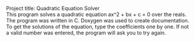 Project title: Quadratic Equation Solver  
This program solves a quadratic equation ax^2 + bx + c = 0 over the reals.  
The program was written in C. Doxygen was used to create documentation.  
To get the solutions of the equation, type the coefficients one by one. If not a valid number was entered, the program will ask you to try again.  
